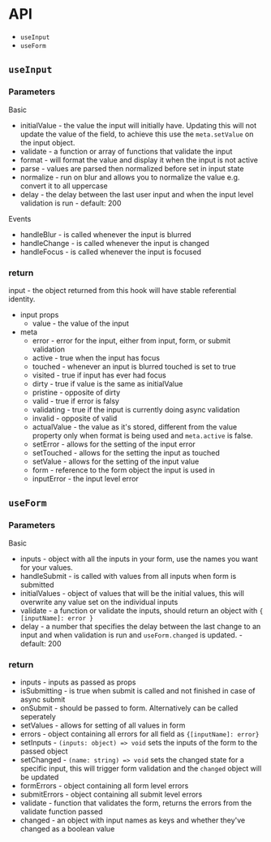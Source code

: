 # API

- `useInput`
- `useForm`

## `useInput`

### Parameters

Basic

- initialValue - the value the input will initially have. Updating this will not update the value of the field, to achieve this use the `meta.setValue` on the input object.
- validate - a function or array of functions that validate the input
- format - will format the value and display it when the input is not active
- parse - values are parsed then normalized before set in input state
- normalize - run on blur and allows you to normalize the value e.g. convert it to all uppercase
- delay - the delay between the last user input and when the input level validation is run - default: 200

Events

- handleBlur - is called whenever the input is blurred
- handleChange - is called whenever the input is changed
- handleFocus - is called whenever the input is focused

### return

input - the object returned from this hook will have stable referential identity.

- input props
  - value - the value of the input
- meta
  - error - error for the input, either from input, form, or submit validation
  - active - true when the input has focus
  - touched - whenever an input is blurred touched is set to true
  - visited - true if input has ever had focus
  - dirty - true if value is the same as initialValue
  - pristine - opposite of dirty
  - valid - true if error is falsy
  - validating - true if the input is currently doing async validation
  - invalid - opposite of valid
  - actualValue - the value as it's stored, different from the value property only when format is being used and `meta.active` is false.
  - setError - allows for the setting of the input error
  - setTouched - allows for the setting the input as touched
  - setValue - allows for the setting of the input value
  - form - reference to the form object the input is used in
  - inputError - the input level error

## `useForm`

### Parameters

Basic

- inputs - object with all the inputs in your form, use the names you want for your values.
- handleSubmit - is called with values from all inputs when form is submitted
- initialValues - object of values that will be the initial values, this will overwrite any value set on the individual inputs
- validate - a function or validate the inputs, should return an object with `{ [inputName]: error }`
- delay - a number that specifies the delay between the last change to an input and when validation is run and `useForm.changed` is updated. - default: 200

### return

- inputs - inputs as passed as props
- isSubmitting - is true when submit is called and not finished in case of async submit
- onSubmit - should be passed to form. Alternatively can be called seperately
- setValues - allows for setting of all values in form
- errors - object containing all errors for all field as `{[inputName]: error}`
- setInputs - `(inputs: object) => void` sets the inputs of the form to the passed object
- setChanged - `(name: string) => void` sets the changed state for a specific input, this will trigger form validation and the `changed` object will be updated
- formErrors - object containing all form level errors
- submitErrors - object containing all submit level errors
- validate - function that validates the form, returns the errors from the validate function passed
- changed - an object with input names as keys and whether they've changed as a boolean value
